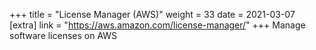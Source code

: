 +++
title = "License Manager (AWS)"
weight = 33
date = 2021-03-07
[extra]
link = "https://aws.amazon.com/license-manager/"
+++
Manage software licenses on AWS

